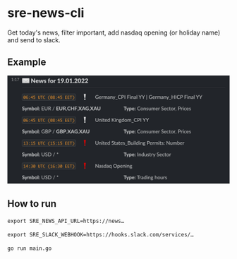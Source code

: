 # sre-news-cli

Get today's news, filter important, add nasdaq opening (or holiday name) and send to slack.

## Example
![Slack](/slack.png)

## How to run

`export SRE_NEWS_API_URL=https://news…`

`export SRE_SLACK_WEBHOOK=https://hooks.slack.com/services/…`

`go run main.go`